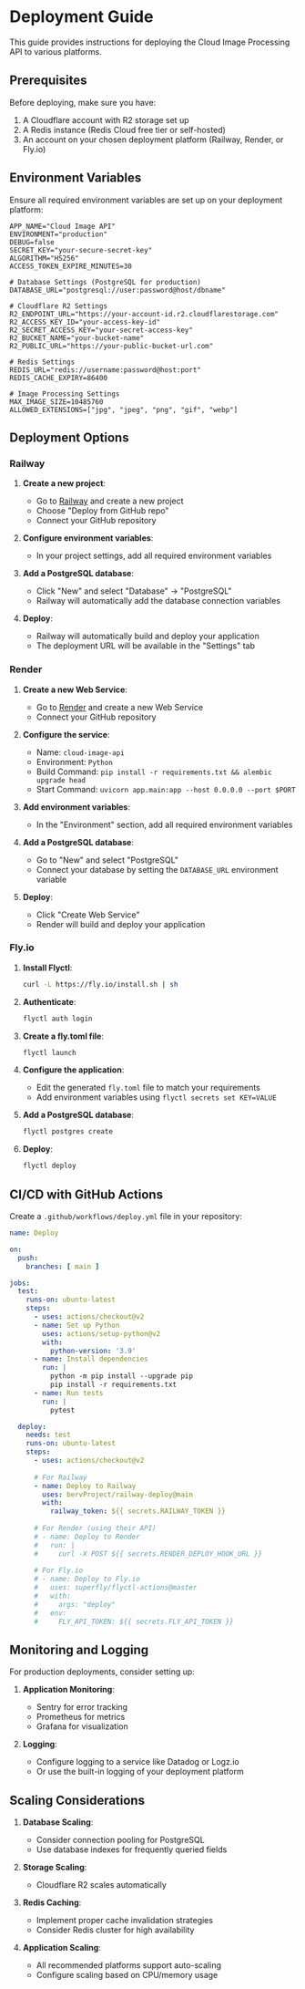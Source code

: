 # Deployment Guide

This guide provides instructions for deploying the Cloud Image Processing API to various platforms.

## Prerequisites

Before deploying, make sure you have:

1. A Cloudflare account with R2 storage set up
2. A Redis instance (Redis Cloud free tier or self-hosted)
3. An account on your chosen deployment platform (Railway, Render, or Fly.io)

## Environment Variables

Ensure all required environment variables are set up on your deployment platform:

```
APP_NAME="Cloud Image API"
ENVIRONMENT="production"
DEBUG=false
SECRET_KEY="your-secure-secret-key"
ALGORITHM="HS256"
ACCESS_TOKEN_EXPIRE_MINUTES=30

# Database Settings (PostgreSQL for production)
DATABASE_URL="postgresql://user:password@host/dbname"

# Cloudflare R2 Settings
R2_ENDPOINT_URL="https://your-account-id.r2.cloudflarestorage.com"
R2_ACCESS_KEY_ID="your-access-key-id"
R2_SECRET_ACCESS_KEY="your-secret-access-key"
R2_BUCKET_NAME="your-bucket-name"
R2_PUBLIC_URL="https://your-public-bucket-url.com"

# Redis Settings
REDIS_URL="redis://username:password@host:port"
REDIS_CACHE_EXPIRY=86400

# Image Processing Settings
MAX_IMAGE_SIZE=10485760
ALLOWED_EXTENSIONS=["jpg", "jpeg", "png", "gif", "webp"]
```

## Deployment Options

### Railway

1. **Create a new project**:
   - Go to [Railway](https://railway.app/) and create a new project
   - Choose "Deploy from GitHub repo"
   - Connect your GitHub repository

2. **Configure environment variables**:
   - In your project settings, add all required environment variables

3. **Add a PostgreSQL database**:
   - Click "New" and select "Database" → "PostgreSQL"
   - Railway will automatically add the database connection variables

4. **Deploy**:
   - Railway will automatically build and deploy your application
   - The deployment URL will be available in the "Settings" tab

### Render

1. **Create a new Web Service**:
   - Go to [Render](https://render.com/) and create a new Web Service
   - Connect your GitHub repository

2. **Configure the service**:
   - Name: `cloud-image-api`
   - Environment: `Python`
   - Build Command: `pip install -r requirements.txt && alembic upgrade head`
   - Start Command: `uvicorn app.main:app --host 0.0.0.0 --port $PORT`

3. **Add environment variables**:
   - In the "Environment" section, add all required environment variables

4. **Add a PostgreSQL database**:
   - Go to "New" and select "PostgreSQL"
   - Connect your database by setting the `DATABASE_URL` environment variable

5. **Deploy**:
   - Click "Create Web Service"
   - Render will build and deploy your application

### Fly.io

1. **Install Flyctl**:
   ```bash
   curl -L https://fly.io/install.sh | sh
   ```

2. **Authenticate**:
   ```bash
   flyctl auth login
   ```

3. **Create a fly.toml file**:
   ```bash
   flyctl launch
   ```

4. **Configure the application**:
   - Edit the generated `fly.toml` file to match your requirements
   - Add environment variables using `flyctl secrets set KEY=VALUE`

5. **Add a PostgreSQL database**:
   ```bash
   flyctl postgres create
   ```

6. **Deploy**:
   ```bash
   flyctl deploy
   ```

## CI/CD with GitHub Actions

Create a `.github/workflows/deploy.yml` file in your repository:

```yaml
name: Deploy

on:
  push:
    branches: [ main ]

jobs:
  test:
    runs-on: ubuntu-latest
    steps:
      - uses: actions/checkout@v2
      - name: Set up Python
        uses: actions/setup-python@v2
        with:
          python-version: '3.9'
      - name: Install dependencies
        run: |
          python -m pip install --upgrade pip
          pip install -r requirements.txt
      - name: Run tests
        run: |
          pytest

  deploy:
    needs: test
    runs-on: ubuntu-latest
    steps:
      - uses: actions/checkout@v2
      
      # For Railway
      - name: Deploy to Railway
        uses: bervProject/railway-deploy@main
        with:
          railway_token: ${{ secrets.RAILWAY_TOKEN }}
          
      # For Render (using their API)
      # - name: Deploy to Render
      #   run: |
      #     curl -X POST ${{ secrets.RENDER_DEPLOY_HOOK_URL }}
      
      # For Fly.io
      # - name: Deploy to Fly.io
      #   uses: superfly/flyctl-actions@master
      #   with:
      #     args: "deploy"
      #   env:
      #     FLY_API_TOKEN: ${{ secrets.FLY_API_TOKEN }}
```

## Monitoring and Logging

For production deployments, consider setting up:

1. **Application Monitoring**:
   - Sentry for error tracking
   - Prometheus for metrics
   - Grafana for visualization

2. **Logging**:
   - Configure logging to a service like Datadog or Logz.io
   - Or use the built-in logging of your deployment platform

## Scaling Considerations

1. **Database Scaling**:
   - Consider connection pooling for PostgreSQL
   - Use database indexes for frequently queried fields

2. **Storage Scaling**:
   - Cloudflare R2 scales automatically

3. **Redis Caching**:
   - Implement proper cache invalidation strategies
   - Consider Redis cluster for high availability

4. **Application Scaling**:
   - All recommended platforms support auto-scaling
   - Configure scaling based on CPU/memory usage

